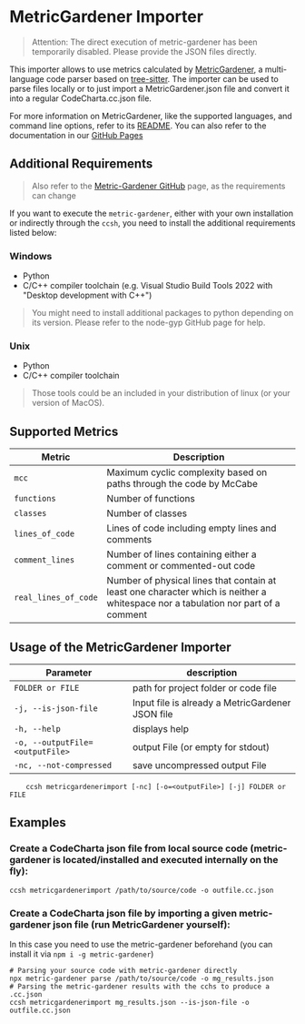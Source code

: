 # MetricGardener Importer

> Attention: The direct execution of metric-gardener has been temporarily disabled. Please provide the JSON files
> directly.

This importer allows to use metrics calculated by [MetricGardener](https://github.com/MaibornWolff/metric-gardener), a
multi-language code parser based on [tree-sitter](https://github.com/tree-sitter/tree-sitter). The importer can be used
to parse files locally or to just import a MetricGardener.json file and convert it into a regular CodeCharta.cc.json
file.

For more information on MetricGardener, like the supported languages, and command line options, refer to its
[README](https://github.com/MaibornWolff/metric-gardener#readme). You can also refer to the documentation in
our [GitHub Pages](https://maibornwolff.github.io/codecharta/docs/metricgardener-importer)

## Additional Requirements

> Also refer to the [Metric-Gardener GitHub](https://github.com/MaibornWolff/metric-gardener) page, as the requirements
> can change

If you want to execute the `metric-gardener`, either with your own installation or indirectly through the `ccsh`, you
need to install the additional requirements listed below:

### Windows

-   Python
-   C/C++ compiler toolchain (e.g. Visual Studio Build Tools 2022 with "Desktop development with C++")

> You might need to install additional packages to python depending on its version. Please refer to the node-gyp GitHub
> page for help.

### Unix

-   Python
-   C/C++ compiler toolchain

> Those tools could be an included in your distribution of linux (or your version of MacOS).

## Supported Metrics

| Metric               | Description                                                                                                                       |
| -------------------- | --------------------------------------------------------------------------------------------------------------------------------- |
| `mcc`                | Maximum cyclic complexity based on paths through the code by McCabe                                                               |
| `functions`          | Number of functions                                                                                                               |
| `classes`            | Number of classes                                                                                                                 |
| `lines_of_code`      | Lines of code including empty lines and comments                                                                                  |
| `comment_lines`      | Number of lines containing either a comment or commented-out code                                                                 |
| `real_lines_of_code` | Number of physical lines that contain at least one character which is neither a whitespace nor a tabulation nor part of a comment |

## Usage of the MetricGardener Importer

| Parameter                       | description                                      |
| ------------------------------- | ------------------------------------------------ |
| `FOLDER or FILE`                | path for project folder or code file             |
| `-j, --is-json-file`            | Input file is already a MetricGardener JSON file |
| `-h, --help`                    | displays help                                    |
| `-o, --outputFile=<outputFile>` | output File (or empty for stdout)                |
| `-nc, --not-compressed`         | save uncompressed output File                    |

```
    ccsh metricgardenerimport [-nc] [-o=<outputFile>] [-j] FOLDER or FILE
```

## Examples

### Create a CodeCharta json file from local source code (metric-gardener is located/installed and executed internally on the fly):

```
ccsh metricgardenerimport /path/to/source/code -o outfile.cc.json
```

### Create a CodeCharta json file by importing a given metric-gardener json file (run MetricGardener yourself):

In this case you need to use the metric-gardener beforehand (you can install it via `npm i -g metric-gardener`)

```
# Parsing your source code with metric-gardener directly
npx metric-gardener parse /path/to/source/code -o mg_results.json
# Parsing the metric-gardener results with the cchs to produce a .cc.json
ccsh metricgardenerimport mg_results.json --is-json-file -o outfile.cc.json
```
